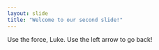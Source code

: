 ```yaml
---
layout: slide
title: "Welcome to our second slide!"
---
```

Use the force, Luke.
Use the left arrow to go back!